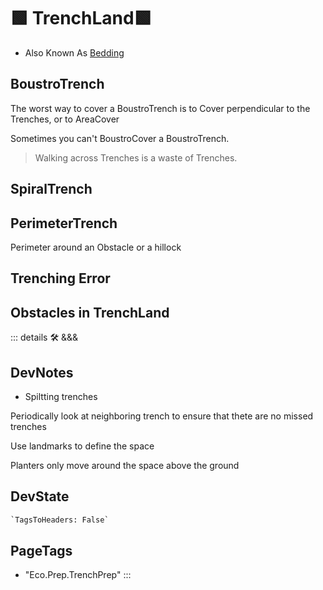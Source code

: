 
# 🟩  <eko>TrenchLand</eko>🟩

- Also Known As [Bedding](https://www.youtube.com/watch?v=9eudIOmbako)

## BoustroTrench

The worst way to cover a BoustroTrench is to Cover perpendicular to the Trenches, or to AreaCover

Sometimes you can't BoustroCover a BoustroTrench.

> Walking across Trenches is a waste of Trenches.

## SpiralTrench

## PerimeterTrench

Perimeter around an Obstacle or a hillock

## Trenching Error

## Obstacles in TrenchLand

::: details 🛠 <dev>&&&</dev>

## DevNotes

- Spiltting trenches

Periodically look at neighboring trench to ensure that thete are no missed trenches

Use landmarks to define the space

Planters only move around the space above the ground

## DevState

```py
`TagsToHeaders: False`
```

<h2>PageTags</h2>

- "Eco.Prep.TrenchPrep"
:::
